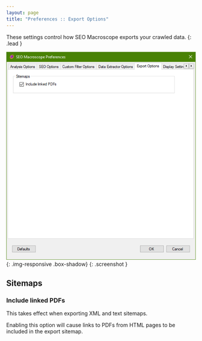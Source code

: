 ```yaml
---
layout: page
title: "Preferences :: Export Options"
---
```


These settings control how SEO Macroscope exports your crawled data.
{: .lead }

![SEO Macroscope export options](../../images/preferences-export-options.png){: .img-responsive .box-shadow}
{: .screenshot }

## Sitemaps

### Include linked PDFs

This takes effect when exporting XML and text sitemaps.

Enabling this option will cause links to PDFs from HTML pages to be included in the export sitemap.
